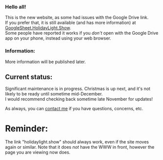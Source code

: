 ### Hello all!
This is the new website, as some had issues with the Google Drive link.  
If you prefer that, it is still available (and has more information) at [GoogleSheet.HolidayLight.Show](https://googlesheet.holidaylight.show).  
Some people have reported it works if you _don't_ open with the Google Drive app on your phone, instead using your web browser.

### Information:
More information will be published later.

## Current status:
Significant maintenance is in progress. Christmas is up next, and it's not likely to be ready until sometime mid-December.  
I would recommend checking back sometime late November for updates!

As always, you can [contact me](https://r.ageek.us/mnbWuX) if you have questions, concerns, etc.

# Reminder:
The link "holidaylight.show" should always work, even if the site moves again or similar. Note that it does *not* have the WWW in front, however the page you are viewing now does.
